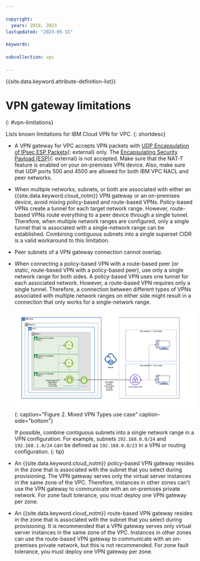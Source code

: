 ```yaml
---

copyright:
  years: 2019, 2023
lastupdated: "2023-05-31"

keywords:

subcollection: vpc

---
```


{{site.data.keyword.attribute-definition-list}}

# VPN gateway limitations
{: #vpn-limitations}

Lists known limitations for IBM Cloud VPN for VPC.
{: shortdesc}

* A VPN gateway for VPC accepts VPN packets with [UDP Encapsulation of IPsec ESP Packets](https://tools.ietf.org/html/rfc3948){: external} only. The [Encapsulating Security Payload (ESP)](https://tools.ietf.org/html/rfc4303){: external} is not accepted. Make sure that the NAT-T feature is enabled on your on-premises VPN device. Also, make sure that UDP ports 500 and 4500 are allowed for both IBM VPC NACL and peer networks.
* When multiple networks, subnets, or both are associated with either an {{site.data.keyword.cloud_notm}} VPN gateway or an on-premises device, avoid mixing policy-based and route-based VPNs. Policy-based VPNs create a tunnel for each target network range. However, route-based VPNs route everything to a peer device through a single tunnel. Therefore, when multiple network ranges are configured, only a single tunnel that is associated with a single-network range can be established. Combining contiguous subnets into a single superset CIDR is a valid workaround to this limitation.
* Peer subnets of a VPN gateway connection cannot overlap.
* When connecting a policy-based VPN with a route-based peer (or static, route-based VPN with a policy-based peer), use only a single network range for both sides. A policy-based VPN uses one tunnel for each associated network. However, a route-based VPN requires only a single tunnel. Therefore, a connection between different types of VPNs associated with multiple network ranges on either side might result in a connection that only works for a single-network range.

   ![Mixed VPN Types use case](images/vpn-mixed-types.png){: caption="Figure 2. Mixed VPN Types use case" caption-side="bottom"}

   If possible, combine contiguous subnets into a single network range in a VPN configuration. For example, subnets `192.168.0.0/24` and `192.168.1.0/24` can be defined as `192.168.0.0/23` in a VPN or routing configuration.
   {: tip}

* An {{site.data.keyword.cloud_notm}} policy-based VPN gateway resides in the zone that is associated with the subnet that you select during provisioning. The VPN gateway serves only the virtual server instances in the same zone of the VPC. Therefore, instances in other zones can't use the VPN gateway to communicate with an on-premises private network. For zone fault tolerance, you must deploy one VPN gateway per zone.
* An {{site.data.keyword.cloud_notm}} route-based VPN gateway resides in the zone that is associated with the subnet that you select during provisioning. It is recommended that a VPN gateway serves only virtual server instances in the same zone of the VPC. Instances in other zones can use the route-based VPN gateway to communicate with an on-premises private network, but this is not recommended. For zone fault tolerance, you must deploy one VPN gateway per zone.
